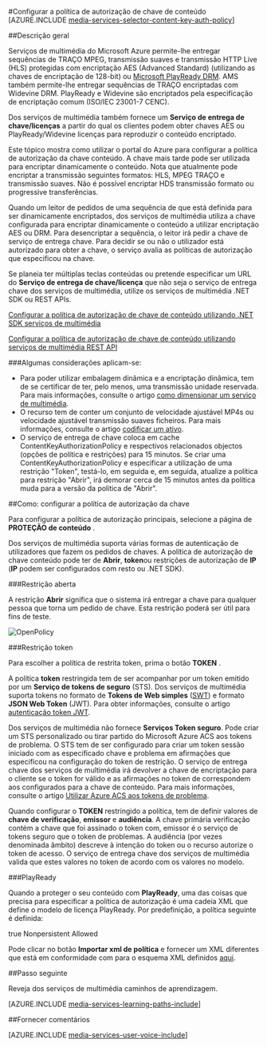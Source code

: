 <properties 
    pageTitle="Configurar a política de autorização de chave de conteúdo utilizando o portal do Azure | Microsoft Azure" 
    description="Saiba como configurar uma política de autorização para uma chave de conteúdo." 
    services="media-services" 
    documentationCenter="" 
    authors="juliako" 
    manager="erikre" 
    editor=""/>

<tags 
    ms.service="media-services" 
    ms.workload="media" 
    ms.tgt_pltfrm="na" 
    ms.devlang="na" 
    ms.topic="article" 
    ms.date="10/12/2016" 
    ms.author="juliako"/>



#<a name="configure-content-key-authorization-policy"></a>Configurar a política de autorização de chave de conteúdo
[AZURE.INCLUDE [media-services-selector-content-key-auth-policy](../../includes/media-services-selector-content-key-auth-policy.md)]


##<a name="overview"></a>Descrição geral

Serviços de multimédia do Microsoft Azure permite-lhe entregar sequências de TRAÇO MPEG, transmissão suaves e transmissão HTTP Live (HLS) protegidas com encriptação AES (Advanced Standard) (utilizando as chaves de encriptação de 128-bit) ou [Microsoft PlayReady DRM](https://www.microsoft.com/playready/overview/). AMS também permite-lhe entregar sequências de TRAÇO encriptadas com Widevine DRM. PlayReady e Widevine são encriptados pela especificação de encriptação comum (ISO/IEC 23001-7 CENC).

Dos serviços de multimédia também fornece um **Serviço de entrega de chave/licenças** a partir do qual os clientes podem obter chaves AES ou PlayReady/Widevine licenças para reproduzir o conteúdo encriptado.

Este tópico mostra como utilizar o portal do Azure para configurar a política de autorização da chave conteúdo. A chave mais tarde pode ser utilizada para encriptar dinamicamente o conteúdo. Nota que atualmente pode encriptar a transmissão seguintes formatos: HLS, MPEG TRAÇO e transmissão suaves. Não é possível encriptar HDS transmissão formato ou progressive transferências.

Quando um leitor de pedidos de uma sequência de que está definida para ser dinamicamente encriptados, dos serviços de multimédia utiliza a chave configurada para encriptar dinamicamente o conteúdo a utilizar encriptação AES ou DRM. Para desencriptar a sequência, o leitor irá pedir a chave de serviço de entrega chave. Para decidir se ou não o utilizador está autorizado para obter a chave, o serviço avalia as políticas de autorização que especificou na chave.


Se planeia ter múltiplas teclas conteúdas ou pretende especificar um URL do **Serviço de entrega de chave/licença** que não seja o serviço de entrega chave dos serviços de multimédia, utilize os serviços de multimédia .NET SDK ou REST APIs.

[Configurar a política de autorização de chave de conteúdo utilizando .NET SDK serviços de multimédia](media-services-dotnet-configure-content-key-auth-policy.md)

[Configurar a política de autorização de chave de conteúdo utilizando serviços de multimédia REST API](media-services-rest-configure-content-key-auth-policy.md)

###<a name="some-considerations-apply"></a>Algumas considerações aplicam-se:

- Para poder utilizar embalagem dinâmica e a encriptação dinâmica, tem de se certificar de ter, pelo menos, uma transmissão unidade reservada. Para mais informações, consulte o artigo [como dimensionar um serviço de multimédia](media-services-portal-manage-streaming-endpoints.md).
- O recurso tem de conter um conjunto de velocidade ajustável MP4s ou velocidade ajustável transmissão suaves ficheiros. Para mais informações, consulte o artigo [codificar um ativo](media-services-encode-asset.md).
- O serviço de entrega de chave coloca em cache ContentKeyAuthorizationPolicy e respectivos relacionados objectos (opções de política e restrições) para 15 minutos.  Se criar uma ContentKeyAuthorizationPolicy e especificar a utilização de uma restrição "Token", testá-lo, em seguida e, em seguida, atualize a política para restrição "Abrir", irá demorar cerca de 15 minutos antes da política muda para a versão da política de "Abrir".


##<a name="how-to-configure-the-key-authorization-policy"></a>Como: configurar a política de autorização da chave

Para configurar a política de autorização principais, selecione a página de **PROTEÇÃO de conteúdo** .

Dos serviços de multimédia suporta várias formas de autenticação de utilizadores que fazem os pedidos de chaves. A política de autorização de chave conteúdo pode ter de **Abrir**, **token**ou restrições de autorização de **IP** (**IP** podem ser configurados com resto ou .NET SDK).

###<a name="open-restriction"></a>Restrição aberta

A restrição **Abrir** significa que o sistema irá entregar a chave para qualquer pessoa que torna um pedido de chave. Esta restrição poderá ser útil para fins de teste.

![OpenPolicy][open_policy]

###<a name="token-restriction"></a>Restrição token

Para escolher a política de restrita token, prima o botão **TOKEN** .

A política **token** restringida tem de ser acompanhar por um token emitido por um **Serviço de tokens de seguro** (STS). Dos serviços de multimédia suporta tokens no formato de **Tokens de Web simples** ([SWT](https://msdn.microsoft.com/library/gg185950.aspx#BKMK_2)) e formato **JSON Web Token** (JWT). Para obter informações, consulte o artigo [autenticação token JWT](http://www.gtrifonov.com/2015/01/03/jwt-token-authentication-in-azure-media-services-and-dynamic-encryption/).

Dos serviços de multimédia não fornece **Serviços Token seguro**. Pode criar um STS personalizado ou tirar partido do Microsoft Azure ACS aos tokens de problema. O STS tem de ser configurado para criar um token sessão iniciado com as especificado chave e problema em afirmações que especificou na configuração do token de restrição. O serviço de entrega chave dos serviços de multimédia irá devolver a chave de encriptação para o cliente se o token for válido e as afirmações no token de correspondem aos configurados para a chave de conteúdo. Para mais informações, consulte o artigo [Utilizar Azure ACS aos tokens de problema](http://mingfeiy.com/acs-with-key-services).

Quando configurar o **TOKEN** restringido a política, tem de definir valores de **chave de verificação**, **emissor** e **audiência**. A chave primária verificação contém a chave que foi assinado o token com, emissor é o serviço de tokens seguro que o token de problemas. A audiência (por vezes denominada âmbito) descreve à intenção do token ou o recurso autorize o token de acesso. O serviço de entrega chave dos serviços de multimédia valida que estes valores no token de acordo com os valores no modelo.

###<a name="playready"></a>PlayReady

Quando a proteger o seu conteúdo com **PlayReady**, uma das coisas que precisa para especificar a política de autorização é uma cadeia XML que define o modelo de licença PlayReady. Por predefinição, a política seguinte é definida:

<PlayReadyLicenseResponseTemplate xmlns:i="http://www.w3.org/2001/XMLSchema-instance" xmlns="http://schemas.microsoft.com/Azure/MediaServices/KeyDelivery/PlayReadyTemplate/v1">
      <LicenseTemplates>
        <PlayReadyLicenseTemplate><AllowTestDevices>true</AllowTestDevices>
          <ContentKey i:type="ContentEncryptionKeyFromHeader" />
          <LicenseType>Nonpersistent</LicenseType>
          <PlayRight>
            <AllowPassingVideoContentToUnknownOutput>Allowed</AllowPassingVideoContentToUnknownOutput>
          </PlayRight>
        </PlayReadyLicenseTemplate>
      </LicenseTemplates>
    </PlayReadyLicenseResponseTemplate>

Pode clicar no botão **Importar xml de política** e fornecer um XML diferentes que está em conformidade com para o esquema XML definidos [aqui](https://msdn.microsoft.com/library/azure/dn783459.aspx).


##<a name="next-step"></a>Passo seguinte

Reveja dos serviços de multimédia caminhos de aprendizagem.

[AZURE.INCLUDE [media-services-learning-paths-include](../../includes/media-services-learning-paths-include.md)]

##<a name="provide-feedback"></a>Fornecer comentários

[AZURE.INCLUDE [media-services-user-voice-include](../../includes/media-services-user-voice-include.md)]





[open_policy]: ./media/media-services-portal-configure-content-key-auth-policy/media-services-protect-content-with-open-restriction.png
[token_policy]: ./media/media-services-key-authorization-policy/media-services-protect-content-with-token-restriction.png

